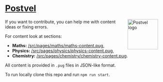 # [Postvel](https://postvel.now.sh)

<img src="https://postvel.now.sh/logo-128.b2d63078.png" align="right" width="100px" height="100px" alt="Postvel logo">

If you want to contribute, you can help me with content ideas or fixing errors.

For content look at sections:

- **Maths:** [/src/pages/maths/maths-content.pug](https://github.com/dtroode/postvel/blob/master/src/pages/maths/maths.content.pug),
- **Physics:** [/src/pages/physics/physics-content.pug](https://github.com/dtroode/postvel/blob/master/src/pages/physics/physics.content.pug),
- **Chemistry:** [/src/pages/chemistry/chemistry-content.pug](https://github.com/dtroode/postvel/blob/master/src/pages/chemistry/chemistry.content.pug).

All content is provided in `.pug` files in JSON-like format.

To run locally clone this repo and run `npm run start`.
